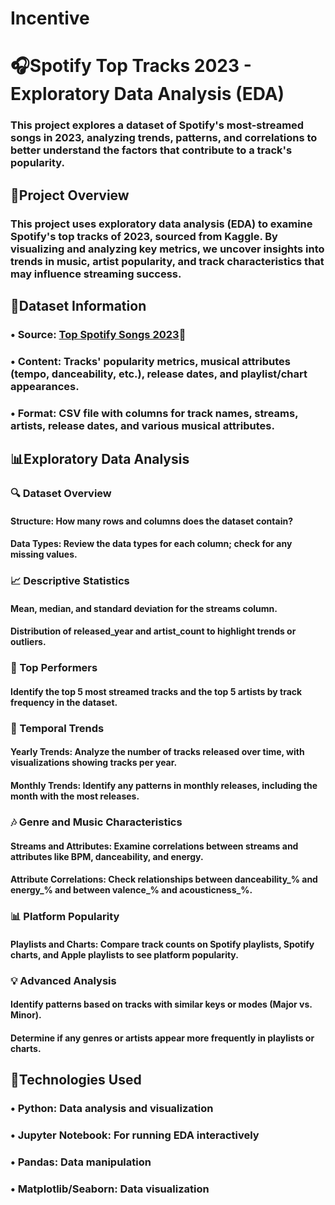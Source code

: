 # Incentive
# 🎧Spotify Top Tracks 2023 - Exploratory Data Analysis (EDA) 

### This project explores a dataset of Spotify's most-streamed songs in 2023, analyzing trends, patterns, and correlations to better understand the factors that contribute to a track's popularity.

## 🎯Project Overview
### This project uses exploratory data analysis (EDA) to examine Spotify's top tracks of 2023, sourced from Kaggle. By visualizing and analyzing key metrics, we uncover insights into trends in music, artist popularity, and track characteristics that may influence streaming success.

## 📁Dataset Information
### • Source: [Top Spotify Songs 2023](https://www.kaggle.com/datasets/nelgiriyewithana/top-spotify-songs-2023)🎵
### • Content: Tracks' popularity metrics, musical attributes (tempo, danceability, etc.), release dates, and playlist/chart appearances.
### • Format: CSV file with columns for track names, streams, artists, release dates, and various musical attributes.

## 📊Exploratory Data Analysis
### 🔍 Dataset Overview
#### Structure: How many rows and columns does the dataset contain?
#### Data Types: Review the data types for each column; check for any missing values.
### 📈 Descriptive Statistics
#### Mean, median, and standard deviation for the streams column.
#### Distribution of released_year and artist_count to highlight trends or outliers.
### 🌟 Top Performers
#### Identify the top 5 most streamed tracks and the top 5 artists by track frequency in the dataset.
### 📅 Temporal Trends
#### Yearly Trends: Analyze the number of tracks released over time, with visualizations showing tracks per year.
#### Monthly Trends: Identify any patterns in monthly releases, including the month with the most releases.
### 🎶 Genre and Music Characteristics
#### Streams and Attributes: Examine correlations between streams and attributes like BPM, danceability, and energy.
#### Attribute Correlations: Check relationships between danceability_% and energy_% and between valence_% and acousticness_%.
### 📊 Platform Popularity
#### Playlists and Charts: Compare track counts on Spotify playlists, Spotify charts, and Apple playlists to see platform popularity.
### 💡 Advanced Analysis
#### Identify patterns based on tracks with similar keys or modes (Major vs. Minor).
#### Determine if any genres or artists appear more frequently in playlists or charts.

## 🔧Technologies Used
### • Python: Data analysis and visualization
### • Jupyter Notebook: For running EDA interactively
### • Pandas: Data manipulation
### • Matplotlib/Seaborn: Data visualization
